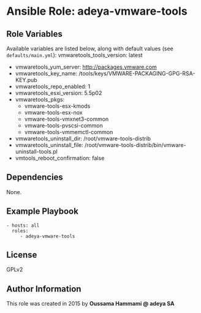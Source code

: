 # Ansible Role: adeya-vmware-tools

## Role Variables

Available variables are listed below, along with default values (see `defaults/main.yml`):
vmwaretools_tools_version: latest
* vmwaretools_yum_server: http://packages.vmware.com
* vmwaretools_key_name: /tools/keys/VMWARE-PACKAGING-GPG-RSA-KEY.pub
* vmwaretools_repo_enabled: 1
* vmwaretools_esxi_version: 5.5p02
* vmwaretools_pkgs:
  * vmware-tools-esx-kmods
  * vmware-tools-esx-nox
  * vmware-tools-vmxnet3-common
  * vmware-tools-pvscsi-common
  * vmware-tools-vmmemctl-common
* vmwaretools_uninstall_dir: /root/vmware-tools-distrib
* vmwaretools_uninstall_file: /root/vmware-tools-distrib/bin/vmware-uninstall-tools.pl
* vmtools_reboot_confirmation: false

## Dependencies

None.

## Example Playbook

    - hosts: all
      roles:
         - adeya-vmware-tools

## License

GPLv2

## Author Information

This role was created in 2015 by **Oussama Hammami @ adeya SA**
